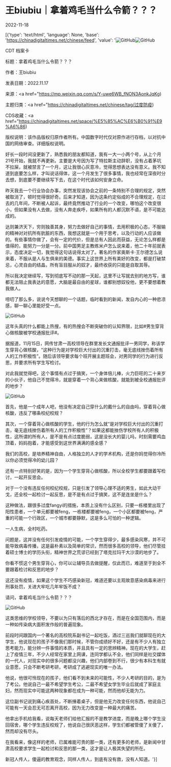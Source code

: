 # 王biubiu｜拿着鸡毛当什么令箭？？？

2022-11-18

[{'type': 'text/html', 'language': None, 'base': 'https://chinadigitaltimes.net/chinese/feed', 'value': '![GitHub](https://chinadigitaltimes.net/chinese/files/2022/11/image-1668804798065.png)![GitHub](https://chinadigitaltimes.net/chinese/files/2022/11/11182022.gif)



CDT 档案卡

标题：拿着鸡毛当什么令箭？？？

作者：王biubiu

发表日期：2022.11.17

来源：<a href="https://mp.weixin.qq.com/s/Y-uwe6WB_fNON3AonkJqKg)

主题归类：<a href="https://chinadigitaltimes.net/chinese/tag/过度防疫)

CDS收藏：<a href="https://chinadigitaltimes.net/space/%E5%85%AC%E6%B0%91%E9%A6%86)

版权说明：该作品版权归原作者所有。中国数字时代仅对原作进行存档，以对抗中国的网络审查。详细版权说明。





好长一段时间没更新了，熟悉我的朋友都知道，我有一大一小两个号，从上个月21号开始，我就不再更新。主要是大号因为写了特拉斯主动辞职，没有占着茅坑不拉屎，就被禁言了一个月，这让我很心灰意冷，觉得思想表达没有意义。我不知道到底要怎么样，才叫说话得体，这一个月发生了很多事情，我也经常在深夜时分去想，到底要不要继续写下去，在这个时代该如何安身立命。

昨天我去一个行业协会办事，突然发现该协会之前的一条特别不合理的规定，突然被取消了，顿时觉得很好奇。后来才知道，因为这条约定俗成的不合理规定，在过去的几年间，不断被人起诉，最终竟然推动了行业的一个改变，哪怕这个改变很小，但如果没有人去做，没有人奔走疾呼，如果所有的人都沉默不语，是不可能达成的。

达则兼济天下，穷则独善其身，努力去做好自己的事情，去用积极的心态，不服输的精神对对抗所有肮脏的东西，我想这就是一个用于思考，以及行动的人应该做的。有些事情你做了，会有一定的代价，但是总有人因此而获益，无论怎么样都是值得的，能努力一分是一分。前中国男足主教练米卢怎么说来着，他二十年前就表示，态度决定一切，我觉得这句话说得太对了。著名的作家奥斯卡·王尔德怎么说来着，不服从是人与生俱来的美德。事实上这世界上所有美好的改变，都是打破禁忌，心灵自由的结晶，所有盲目服从的奴才，最终收获的只能是自取其辱。

所以我决定继续写，写到彻底写不动的那一天起，这里不让写就去别的地方写，谁都无法阻止我表达的意愿，大脑是最自由的星球，谁都别想奴役他，更不要想着教我做人。

唠叨了那么多，说说今天想聊的一个话题，临时看到的新闻，发自内心的一种悲凉感，聊一聊心里能好受一点。

![GitHub](https://chinadigitaltimes.net/chinese/files/2022/11/image-1668804798065.png)

这年头真的什么都能上热搜，有的热搜会不断突破你的认知界限，比如#男生穿背心做核酸被学校通报批评#。

据报道，11月15日，网传甘肃一高校领导在群里发长文通报批评一男同学，称该学生穿背心做核酸，“这种行为是对学校巨大付出的沉重打击，毫无底线挫伤着所有人的工作积极性”。随后该领导要求每个班开展主题班会，对男同学的行为进行反思，并要求所有学生写检讨。

对此我就觉得吧，这个事情有点过于搞笑，一个身体倍儿棒，火力巨旺的二十来岁的小伙子，他自己不觉得冷，就是穿着一个背心来做核酸，就能到被全校通报批评的地步？

![GitHub](https://chinadigitaltimes.net/chinese/files/2022/11/post-689876-6376f9003a098.png)

首先，他是一个成年人吧，他没有决定自己穿什么的戴什么的自由吗，穿着背心做核酸，违反了哪条校纪校规？

其次，一个穿着背心做核酸的学生，他的行为怎么就“是对学校巨大付出的沉重打击，毫无底线挫伤着所有人的工作积极性”？如果这都能挫伤学校所有人的积极性，这所谓的所有人，是不是有点过度脆弱，这是没长大的婴儿吗，时刻需要鸡血顶着，妈妈抱着，才能感受到这世界满满的感全感？

我们的高校，是培养精神自由，人格独立的人才的学术机构，还是你妈觉得你冷所以你必须觉得冷的幼儿园？

还有一点特别好笑的是，因为一个学生穿背心做核酸，所以全校学生都要跟着写检讨，一起开反思会。

对于一个没有违反任何校纪校规，只是引发了领导心理不适的男生，如此大动干戈，还全校一起检讨一起反思，是不是有点过于搞笑，这不是连坐是什么？

这种做法，跟很多过度fangyi的措施，本质上没有什么区别，只要一栋楼里出现了阳性患者，一个单元都要被feng，一栋楼都要被feng，一个小区都要被feng，严重的可能一个行政区，一个城市都要静默，这是多么可怕的一种逻辑。

一人生病，全村吃药。

问题是，这并没有任何引发疫情的可能，一个学生穿得少，最多感染风寒，并不可能导致病毒传播，这是最朴素以及简单的常识，然而很多高校的领导，他们尽管挂着硕士博士的学历头衔，精神世界之荒谬已经到了塔克拉玛干大沙漠的地步了。

你看不惯这个男生穿背心，你可以让辅导员去做提醒，仅此而已，难道至于到全不要跟着检讨和反思的地步？

这还没有疫情，如果这个学生不巧感染新冠，难道还要以主观故意感染病毒来进行刑事处罚，关进大牢吃几年牢饭不成？

请问，拿着鸡毛当什么令箭？？？

![GitHub](https://chinadigitaltimes.net/chinese/files/2022/11/post-689876-6376f9035a683.png)

这类思维的学校领导，不要以为只有落后的西北才存在，而是在全国范围内，而是一种如传染病大面积发作般的普遍现象。

前段时间跟国内一个著名的高校院系副书记一起吃饭，酒过三巡我们就聊现在的大学生，他说现在的孩子不像我们那时候，不管你成绩好不好，还是有不少人有独立思考能力，能分辨一件事情的本质，并且具有一定的思辨精神。现在的大学生，赶上了疫情三年，不少人经常在家里上网课，连同学都认不全，他们同样是社交媒体的一代人，对现实中的很多问题都没兴趣，他们内部卷到不行，很少有本科生有就业意愿，只会不断考研考研，考研成了逃避现实的唯一办法。

他说，他很可怜现在的孩子，他们看不到未来的可能性，不少人考研的目的，是为了考公。他说自己一最不希望学生考公，二最不希望女学生毕业后就成了家庭主妇，然而现实中可能这两种现象都在成为一种可能，然而他却无能为力。

这位副书记说到痛心疾首处，不断捶着桌子，但是他无力改变任何东西，他说自己可能有一天会忍无可忍离开高校，因为无力改变是一种最大的痛苦。

他拿出手机给我看，说每天老师们给他汇报的不是教学进度，而是晚上哪个学生没回宿舍，哪个学生违反校规了，他说自己很厌恶这样，学生们都被管傻了关傻了，然而却没有尽头。

在我看来，像这样的老师，已属难能可贵的那一类，还有更多的老师，是新闻中甘肃高校要求学生一起检讨和反思的那一类，这才是让人极其失望的所在。

新冠人传人，傻逼的教育观念，同样人传人，到底有没有救，没有人知道。'}]